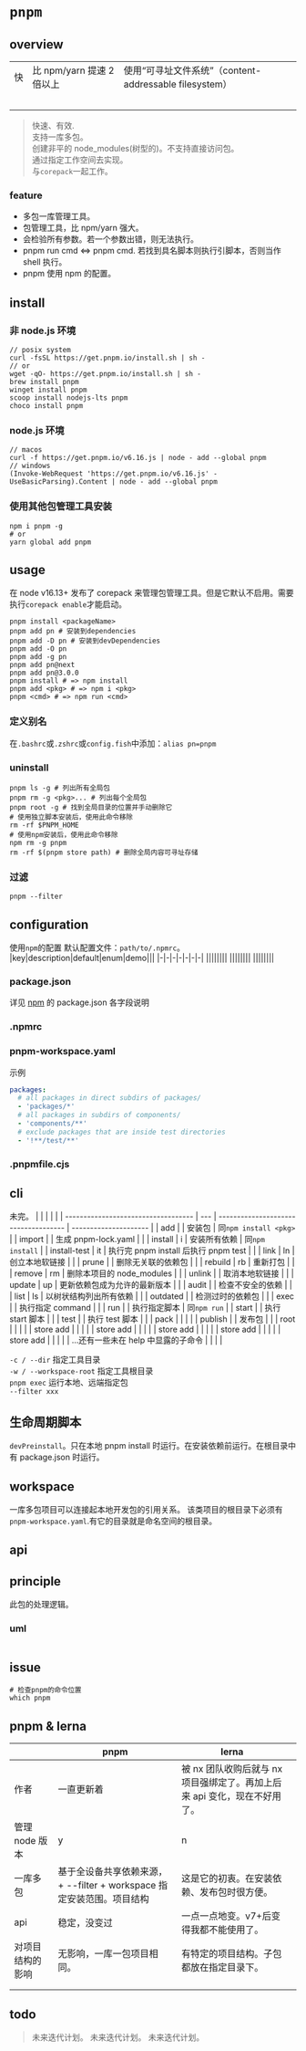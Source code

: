 # `pnpm`

## overview

|     |                           |                                                        |
| --- | ------------------------- | ------------------------------------------------------ |
| 快  | 比 npm/yarn 提速 2 倍以上 | 使用“可寻址文件系统”（content-addressable filesystem） |
|     |                           |                                                        |
|     |                           |                                                        |
|     |                           |                                                        |
|     |                           |                                                        |
|     |                           |                                                        |

> 快速、有效.  
> 支持一库多包。  
> 创建非平的 node_modules(树型的)。不支持直接访问包。  
> 通过指定工作空间去实现。  
> 与`corepack`一起工作。

### feature

- 多包一库管理工具。
- 包管理工具，比 npm/yarn 强大。
- 会检验所有参数。若一个参数出错，则无法执行。
- pnpm run cmd <=> pnpm cmd. 若找到具名脚本则执行引脚本，否则当作 shell 执行。
- pnpm 使用 npm 的配置。

## install

### 非 node.js 环境

```shell
// posix system
curl -fsSL https://get.pnpm.io/install.sh | sh -
// or
wget -qO- https://get.pnpm.io/install.sh | sh -
brew install pnpm
winget install pnpm
scoop install nodejs-lts pnpm
choco install pnpm
```

### node.js 环境

```shell
// macos
curl -f https://get.pnpm.io/v6.16.js | node - add --global pnpm
// windows
(Invoke-WebRequest 'https://get.pnpm.io/v6.16.js' -UseBasicParsing).Content | node - add --global pnpm
```

### 使用其他包管理工具安装

```shell
npm i pnpm -g
# or
yarn global add pnpm
```

## usage

在 node v16.13+ 发布了 corepack 来管理包管理工具。但是它默认不启用。需要执行`corepack enable`才能启动。

```shell
pnpm install <packageName>
pnpm add pn # 安装到dependencies
pnpm add -D pn # 安装到devDependencies
pnpm add -O pn
pnpm add -g pn
pnpm add pn@next
pnpm add pn@3.0.0
pnpm install # => npm install
pnpm add <pkg> # => npm i <pkg>
pnpm <cmd> # => npm run <cmd>
```

### 定义别名

在`.bashrc`或`.zshrc`或`config.fish`中添加：`alias pn=pnpm`

### uninstall

```shell
pnpm ls -g # 列出所有全局包
pnpm rm -g <pkg>... # 列出每个全局包
pnpm root -g # 找到全局目录的位置并手动删除它
# 使用独立脚本安装后，使用此命令移除
rm -rf $PNPM_HOME
# 使用npm安装后，使用此命令移除
npm rm -g pnpm
rm -rf $(pnpm store path) # 删除全局内容可寻址存储
```

### 过滤

```
pnpm --filter
```

## configuration

使用`npm`的配置
默认配置文件：`path/to/.npmrc`。  
|key|description|default|enum|demo|||
|-|-|-|-|-|-|-|
||||||||
||||||||
||||||||

### package.json

详见 [npm](/package-manager/npm/index.html) 的 package.json 各字段说明

### .npmrc

### pnpm-workspace.yaml

示例

```yaml
packages:
  # all packages in direct subdirs of packages/
  - 'packages/*'
  # all packages in subdirs of components/
  - 'components/**'
  # exclude packages that are inside test directories
  - '!**/test/**'
```

### .pnpmfile.cjs

## cli

未完。
| | | | |
| ----------------------------------- | --- | ------------------------------------ | --------------------- |
| add | | 安装包 | 同`npm install <pkg>` |
| import | | 生成 pnpm-lock.yaml | |
| install | i | 安装所有依赖 | 同`npm install` |
| install-test | it | 执行完 pnpm install 后执行 pnpm test | |
| link | ln | 创立本地软链接 | |
| prune | | 删除无关联的依赖包 | |
| rebuild | rb | 重新打包 | |
| remove | rm | 删除本项目的 node_modules | |
| unlink | | 取消本地软链接 | |
| update | up | 更新依赖包成为允许的最新版本 | |
| audit | | 检查不安全的依赖 | |
| list | ls | 以树状结构列出所有依赖 | |
| outdated | | 检测过时的依赖包 | |
| exec | | 执行指定 command | |
| run | | 执行指定脚本 | 同`npm run` |
| start | | 执行 start 脚本 | |
| test | | 执行 test 脚本 | |
| pack | | | |
| publish | | 发布包 | |
| root | | | |
| store add | | | |
| store add | | | |
| store add | | | |
| store add | | | |
| store add | | | |
| ...还有一些未在 help 中显露的子命令 | | | |

`-c / --dir` 指定工具目录  
`-w / --workspace-root` 指定工具根目录  
`pnpm exec` 运行本地、远端指定包  
`--filter xxx`

## 生命周期脚本

`devPreinstall`。只在本地 pnpm install 时运行。在安装依赖前运行。在根目录中有 package.json 时运行。

## workspace

一库多包项目可以连接起本地开发包的引用关系。
该类项目的根目录下必须有`pnpm-workspace.yaml`.有它的目录就是命名空间的根目录。

## api

## principle

此包的处理逻辑。

### uml

```

```

## issue

```shell
# 检查pnpm的命令位置
which pnpm

```

## pnpm & lerna

|                  | pnpm                                                                  | lerna                                                                     |     |
| ---------------- | --------------------------------------------------------------------- | ------------------------------------------------------------------------- | --- |
| 作者             | 一直更新着                                                            | 被 nx 团队收购后就与 nx 项目强绑定了。再加上后来 api 变化，现在不好用了。 |     |
| 管理 node 版本   | y                                                                     | n                                                                         |     |
| 一库多包         | 基于全设备共享依赖来源，+ --filter + workspace 指定安装范围。项目结构 | 这是它的初衷。在安装依赖、发布包时很方便。                                |     |
| api              | 稳定，没变过                                                          | 一点一点地变。v7+后变得我都不能使用了。                                   |     |
| 对项目结构的影响 | 无影响，一库一包项目相同。                                            | 有特定的项目结构。子包都放在指定目录下。                                  |     |
|                  |                                                                       |                                                                           |     |
|                  |                                                                       |                                                                           |     |

## todo

> 未来迭代计划。
> 未来迭代计划。
> 未来迭代计划。
